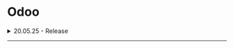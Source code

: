 # Odoo



<details>

<summary>20.05.25 - Release </summary>

* [x] Correction an issue about cancelling the order.
* [x] Adding&#x20;



</details>

***

